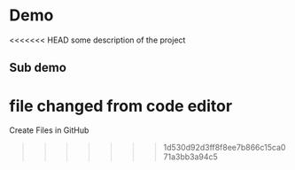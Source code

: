 # Demo

<<<<<<< HEAD
some description of the project

## Sub demo

file changed from code editor
=======
Create Files in GitHub
>>>>>>> 1d530d92d3ff8f8ee7b866c15ca071a3bb3a94c5
